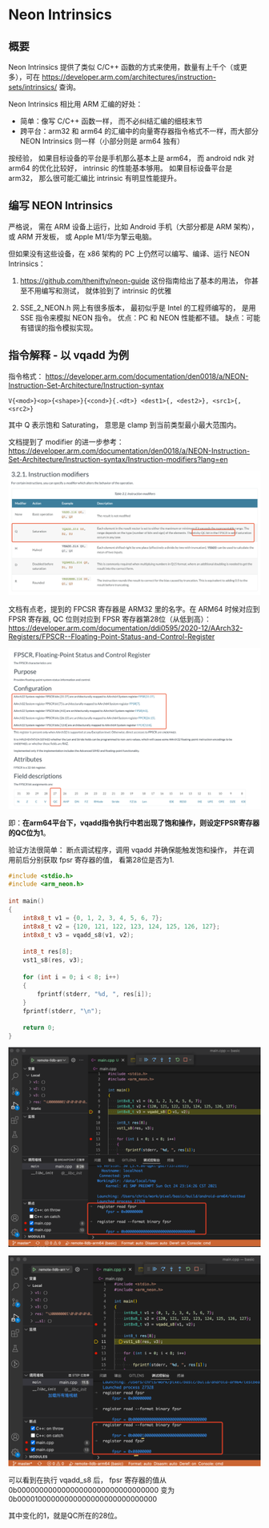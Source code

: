 # Neon Intrinsics

## 概要
Neon Intrinsics 提供了类似 C/C++ 函数的方式来使用，数量有上千个（或更多），可在 https://developer.arm.com/architectures/instruction-sets/intrinsics/ 查询。

Neon Intrinsics 相比用 ARM 汇编的好处：
- 简单：像写 C/C++ 函数一样， 而不必纠结汇编的细枝末节
- 跨平台：arm32 和 arm64 的汇编中的向量寄存器指令格式不一样，而大部分 NEON Intrinsics 则一样（小部分则是 arm64 独有）

按经验， 如果目标设备的平台是手机那么基本上是 arm64， 而 android ndk 对 arm64 的优化比较好， intrinsic 的性能基本够用。
如果目标设备平台是 arm32， 那么很可能汇编比 intrinsic 有明显性能提升。

## 编写 NEON Intrinsics
严格说， 需在 ARM 设备上运行，比如 Android 手机（大部分都是 ARM 架构）， 或 ARM 开发板， 或 Apple M1/华为擎云电脑。

但如果没有这些设备，在 x86 架构的 PC 上仍然可以编写、编译、运行 NEON Intrinsics：
1. https://github.com/thenifty/neon-guide
这份指南给出了基本的用法， 你甚至不用编写和测试， 就体验到了 intrinsic 的优雅

2. SSE_2_NEON.h
网上有很多版本， 最初似乎是 Intel 的工程师编写的， 是用 SSE 指令来模拟 NEON 指令。
优点：PC 和 NEON 性能都不错。
缺点：可能有错误的指令模拟实现。

## 指令解释 - 以 vqadd 为例
指令格式： https://developer.arm.com/documentation/den0018/a/NEON-Instruction-Set-Architecture/Instruction-syntax
```
V{<mod>}<op>{<shape>}{<cond>}{.<dt>} <dest1>{, <dest2>}, <src1>{, <src2>}
```

其中 Q 表示饱和 Saturating， 意思是 clamp 到当前类型最小最大范围内。

文档提到了 modifier 的进一步参考： https://developer.arm.com/documentation/den0018/a/NEON-Instruction-Set-Architecture/Instruction-syntax/Instruction-modifiers?lang=en

![](neon_instruction_modifiers_saturation_qc_bit.png)

文档有点老，提到的 FPCSR 寄存器是 ARM32 里的名字。在 ARM64 时候对应到 FPSR 寄存器, QC 位则对应到 FPSR 寄存器第28位（从低到高）：
https://developer.arm.com/documentation/ddi0595/2020-12/AArch32-Registers/FPSCR--Floating-Point-Status-and-Control-Register

![](fpscr_vs_fpsr.png)

即：**在arm64平台下，vqadd指令执行中若出现了饱和操作，则设定FPSR寄存器的QC位为1**。

验证方法很简单： 断点调试程序，调用 vqadd 并确保能触发饱和操作， 并在调用前后分别获取 fpsr 寄存器的值， 看第28位是否为1.

```c++
#include <stdio.h>
#include <arm_neon.h>

int main()
{
    int8x8_t v1 = {0, 1, 2, 3, 4, 5, 6, 7};
    int8x8_t v2 = {120, 121, 122, 123, 124, 125, 126, 127};
    int8x8_t v3 = vqadd_s8(v1, v2);

    int8_t res[8];
    vst1_s8(res, v3);

    for (int i = 0; i < 8; i++)
    {
        fprintf(stderr, "%d, ", res[i]);
    }
    fprintf(stderr, "\n");

    return 0;
}
```

![](fpsr_before_vqadd.png)

![](fpsr_after_vqadd.png)

可以看到在执行 vqadd_s8 后， fpsr 寄存器的值从 
0b00000000000000000000000000000000 
变为
0b00001000000000000000000000000000

其中变化的1，就是QC所在的28位。